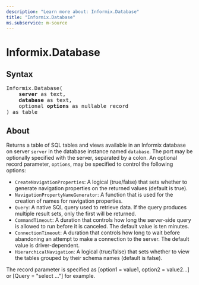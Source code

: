 ```yaml
---
description: "Learn more about: Informix.Database"
title: "Informix.Database"
ms.subservice: m-source
---
```

# Informix.Database

## Syntax

<pre>
Informix.Database(
    <b>server</b> as text,
    <b>database</b> as text,
    optional <b>options</b> as nullable record
) as table
</pre>

## About

Returns a table of SQL tables and views available in an Informix database on server `server` in the database instance named `database`. The port may be optionally specified with the server, separated by a colon. An optional record parameter, `options`, may be specified to control the following options:

* `CreateNavigationProperties`: A logical (true/false) that sets whether to generate navigation properties on the returned values (default is true).
* `NavigationPropertyNameGenerator`: A function that is used for the creation of names for navigation properties.
* `Query`: A native SQL query used to retrieve data. If the query produces multiple result sets, only the first will be returned.
* `CommandTimeout`: A duration that controls how long the server-side query is allowed to run before it is canceled. The default value is ten minutes.
* `ConnectionTimeout`: A duration that controls how long to wait before abandoning an attempt to make a connection to the server. The default value is driver-dependent.
* `HierarchicalNavigation`: A logical (true/false) that sets whether to view the tables grouped by their schema names (default is false).

The record parameter is specified as [option1 = value1, option2 = value2...] or [Query = "select ..."] for example.
